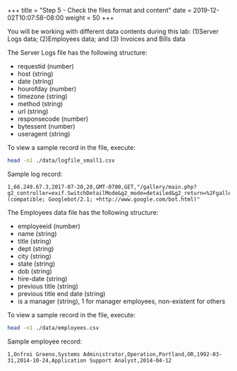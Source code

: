 +++
title = "Step 5 - Check the files format and content"
date = 2019-12-02T10:07:58-08:00
weight = 50
+++



You will be working with different data contents during this lab: (1)Server Logs data; (2)Employees data; and (3) Invoices and Bills data

The Server Logs file has the following structure:

- requestid (number)
- host (string)
- date (string)
- hourofday (number)
- timezone (string)
- method (string)
- url (string)
- responsecode (number)
- bytessent (number)
- useragent (string)

To view a sample record in the file, execute:
```bash
head -n1 ./data/logfile_small1.csv
```
Sample log record:
```csv
1,66.249.67.3,2017-07-20,20,GMT-0700,GET,"/gallery/main.php?g2_controller=exif.SwitchDetailMode&g2_mode=detailed&g2_return=%2Fgallery%2Fmain.php%3Fg2_itemId%3D15741&g2_returnName=photo",302,5,"Mozilla/5.0 (compatible; Googlebot/2.1; +http://www.google.com/bot.html)"
```
The Employees data file has the following structure:

- employeeid (number)
- name (string)
- title (string)
- dept (string)
- city (string)
- state (string)
- dob (string)
- hire-date (string)
- previous title (string)
- previous title end date (string)
- is a manager (string), 1 for manager employees, non-existent for others

To view a sample record in the file, execute:
```bash
head -n1 ./data/employees.csv
```
Sample employee record:
```csv
1,Onfroi Greeno,Systems Administrator,Operation,Portland,OR,1992-03-31,2014-10-24,Application Support Analyst,2014-04-12
```
